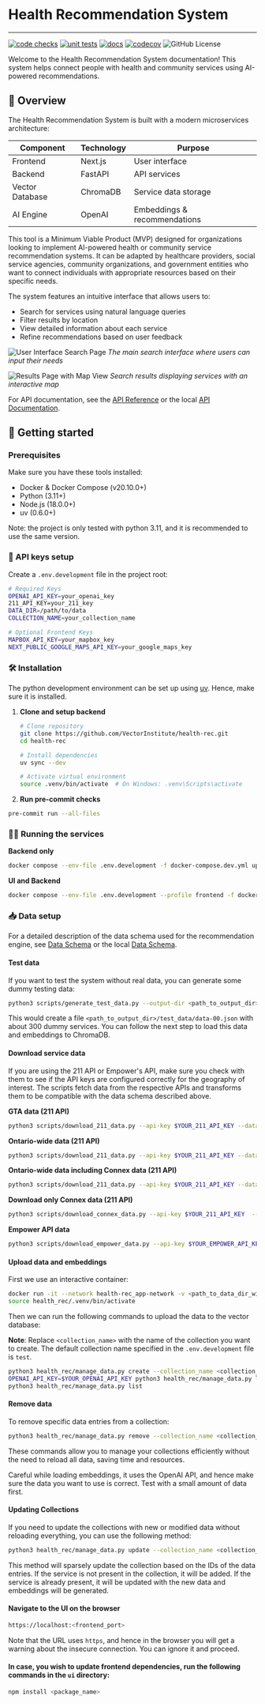 # Health Recommendation System

----------------------------------------------------------------------------------------

[![code checks](https://github.com/VectorInstitute/health-rec/actions/workflows/code_checks.yml/badge.svg)](https://github.com/VectorInstitute/health-rec/actions/workflows/code_checks.yml)
[![unit tests](https://github.com/VectorInstitute/health-rec/actions/workflows/unit_tests.yml/badge.svg)](https://github.com/VectorInstitute/health-rec/actions/workflows/unit_tests.yml)
[![docs](https://github.com/VectorInstitute/health-rec/actions/workflows/docs.yml/badge.svg)](https://github.com/VectorInstitute/health-rec/actions/workflows/docs.yml)
[![codecov](https://codecov.io/github/VectorInstitute/health-rec/graph/badge.svg?token=83MYFZ3UPA)](https://codecov.io/github/VectorInstitute/health-rec)
![GitHub License](https://img.shields.io/github/license/VectorInstitute/health-rec)

Welcome to the Health Recommendation System documentation! This system helps connect people with health and community services using AI-powered recommendations.

## 🌟 Overview

The Health Recommendation System is built with a modern microservices architecture:

| Component | Technology | Purpose |
|-----------|------------|----------|
| Frontend | Next.js | User interface |
| Backend | FastAPI | API services |
| Vector Database | ChromaDB | Service data storage |
| AI Engine | OpenAI | Embeddings & recommendations |

This tool is a Minimum Viable Product (MVP) designed for organizations looking to implement AI-powered health or community service recommendation systems. It can be adapted by healthcare providers, social service agencies, community organizations, and government entities who want to connect individuals with appropriate resources based on their specific needs.

The system features an intuitive interface that allows users to:
- Search for services using natural language queries
- Filter results by location
- View detailed information about each service
- Refine recommendations based on user feedback

![User Interface Search Page](docs/assets/search_page.png)
*The main search interface where users can input their needs*

![Results Page with Map View](docs/assets/results_page.png)
*Search results displaying services with an interactive map*

For API documentation, see the [API Reference](https://vectorinstitute.github.io/health-rec/api) or the local [API Documentation](docs/api.md).

## 🚀 Getting started

### Prerequisites

Make sure you have these tools installed:

- Docker & Docker Compose (v20.10.0+)
- Python (3.11+)
- Node.js (18.0.0+)
- uv (0.6.0+)

Note: the project is only tested with python 3.11, and it is recommended to use the same version.

### 🔑 API keys setup

Create a `.env.development` file in the project root:

```bash
# Required Keys
OPENAI_API_KEY=your_openai_key
211_API_KEY=your_211_key
DATA_DIR=/path/to/data
COLLECTION_NAME=your_collection_name

# Optional Frontend Keys
MAPBOX_API_KEY=your_mapbox_key
NEXT_PUBLIC_GOOGLE_MAPS_API_KEY=your_google_maps_key
```

### 🛠️ Installation

The python development environment can be set up using
[uv](https://github.com/astral-sh/uv?tab=readme-ov-file#installation). Hence, make sure
it is installed.

1. **Clone and setup backend**
   ```bash
   # Clone repository
   git clone https://github.com/VectorInstitute/health-rec.git
   cd health-rec

   # Install dependencies
   uv sync --dev

   # Activate virtual environment
   source .venv/bin/activate  # On Windows: .venv\Scripts\activate
   ```

2. **Run pre-commit checks**

```bash
pre-commit run --all-files
```

### 🏃‍♂️ Running the services

**Backend only**

```bash
docker compose --env-file .env.development -f docker-compose.dev.yml up
```

**UI and Backend**

```bash
docker compose --env-file .env.development --profile frontend -f docker-compose.dev.yml up
```

### 📥 Data setup

For a detailed description of the data schema used for the recommendation engine, see [Data Schema](https://vectorinstitute.github.io/health-rec/schema) or the local [Data Schema](docs/schema.md).

#### Test data

If you want to test the system without real data, you can generate some dummy testing data:

```bash
python3 scripts/generate_test_data.py --output-dir <path_to_output_dir>
```

This would create a file `<path_to_output_dir>/test_data/data-00.json` with about 300 dummy services.
You can follow the next step to load this data and embeddings to ChromaDB.

#### Download service data

If you are using the 211 API or Empower's API, make sure you check with them to see if the API keys are
configured correctly for the geography of interest. The scripts fetch data from the respective APIs and
transforms them to be compatible with the data schema described above.

**GTA data (211 API)**

```bash
python3 scripts/download_211_data.py --api-key $YOUR_211_API_KEY --dataset on --is-gta --data-dir <path_to_data_dir>
```

**Ontario-wide data (211 API)**

```bash
python3 scripts/download_211_data.py --api-key $YOUR_211_API_KEY --dataset on --data-dir <path_to_data_dir>
```

**Ontario-wide data including Connex data (211 API)**

```bash
python3 scripts/download_211_data.py --api-key $YOUR_211_API_KEY --dataset 211CX --data-dir <path_to_data_dir>
```

**Download only Connex data (211 API)**

```bash
python3 scripts/download_connex_data.py --api-key $YOUR_211_API_KEY  --output-dir <path_to_data_dir>
```

**Empower API data**

```bash
python3 scripts/download_empower_data.py --api-key $YOUR_EMPOWER_API_KEY --data-dir <path_to_data_dir>
```

#### Upload data and embeddings

First we use an interactive container:

```bash
docker run -it --network health-rec_app-network -v <path_to_data_dir_with_json_files>:/data -v `pwd`:/workspace -w /workspace vectorinstitute/health-rec:backend-dev-latest bash
source health_rec/.venv/bin/activate
```

Then we can run the following commands to upload the data to the vector database:

**Note**: Replace `<collection_name>` with the name of the collection you want to create. The default collection name specified in the `.env.development` file is `test`.

```bash
python3 health_rec/manage_data.py create --collection_name <collection_name>
OPENAI_API_KEY=$YOUR_OPENAI_API_KEY python3 health_rec/manage_data.py load --collection_name <collection_name> --resource_name <resource_name> --data_dir /data --load_embeddings
python3 health_rec/manage_data.py list
```

#### Remove data

To remove specific data entries from a collection:

```bash
python3 health_rec/manage_data.py remove --collection_name <collection_name> --data_ids <data_id1> <data_id2> ...
```

These commands allow you to manage your collections efficiently without the need to reload all data, saving time and resources.

Careful while loading embeddings, it uses the OpenAI API, and hence make sure the data you want to use is correct. Test with a small amount of data first.

#### Updating Collections

If you need to update the collections with new or modified data without reloading everything, you can use the following method:

```bash
python3 health_rec/manage_data.py update --collection_name <collection_name> --data_dir /data --load_embeddings
```

This method will sparsely update the collection based on the IDs of the data entries. If the service is not present in the collection, it will be added. If the service is already present, it will be updated with the new data and embeddings will be generated.

#### Navigate to the UI on the browser

```bash
https://localhost:<frontend_port>
```

Note that the URL uses `https`, and hence in the browser you will get a warning about the insecure connection. You can ignore it and proceed.

#### In case, you wish to update frontend dependencies, run the following commands in the `ui` directory:

```bash
npm install <package_name>
```

